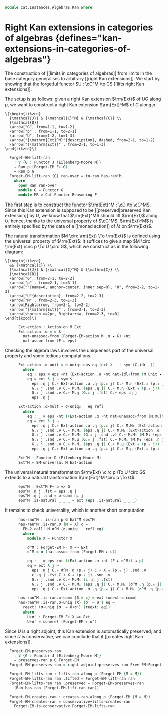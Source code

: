 <!--
```agda
open import Cat.Diagram.Monad.Action
open import Cat.Functor.Conservative
open import Cat.Functor.Adjoint.Kan
open import Cat.Functor.Coherence
open import Cat.Instances.Functor
open import Cat.Functor.Kan.Base
open import Cat.Displayed.Total
open import Cat.Diagram.Monad
open import Cat.Prelude

import Cat.Functor.Reasoning
import Cat.Reasoning

open Algebra-on
open Action-on
open lifts-ran
open Functor
open _=>_
open ∫Hom
```
-->

```agda
module Cat.Instances.Algebras.Kan where
```

# Right Kan extensions in categories of algebras {defines="kan-extensions-in-categories-of-algebras"}

<!--
```agda
module _
    {o ℓ o' o'' ℓ' ℓ''}
    {C : Precategory o ℓ} {F : Functor C C} (M : Monad-on F)
    {J : Precategory o' ℓ'} {D : Precategory o'' ℓ''} (p : Functor J D)
    where

  private
    module EM = Cat.Reasoning (Eilenberg-Moore M)
    module C = Cat.Reasoning C
    module M = Monad-on M
    module p = Functor p
```
-->

The construction of [[limits in categories of algebras]] from limits in
the base category generalises to arbitrary [[right Kan extensions]].
We start by showing that the forgetful functor $U : \cC^M \to C$
[[lifts right Kan extensions]].

The setup is as follows: given a right Kan extension $\rm{Ext}$ of
$UG$ along $p$, we want to construct a right Kan extension $\rm{Ext}^M$
of $G$ along $p$.

~~~{.quiver}
\[\begin{tikzcd}
  {\mathcal{J}} & {\mathcal{C}^M} & {\mathcal{C}} \\
  {\mathcal{D}}
  \arrow["G", from=1-1, to=1-2]
  \arrow["p"', from=1-1, to=2-1]
  \arrow["U", from=1-2, to=1-3]
  \arrow["{\mathrm{Ext}^M}"{description}, dashed, from=2-1, to=1-2]
  \arrow["{\mathrm{Ext}}"', from=2-1, to=1-3]
\end{tikzcd}\]
~~~

```agda
  Forget-EM-lift-ran
    : ∀ {G : Functor J (Eilenberg-Moore M)}
    → Ran p (Forget-EM F∘ G)
    → Ran p G
  Forget-EM-lift-ran {G} ran-over = to-ran has-ran^M
    where
      open Ran ran-over
      module G = Functor G
      module MR = Cat.Functor.Reasoning F
```

The first step is to construct the functor $\rm{Ext}^M : \cD \to \cC^M$.
Since this Kan extension is supposed to be [[preserved|preserved Kan extension]] by
$U$, we know that $\rm{Ext}^M$ should lift $\rm{Ext}$ along $U$; hence,
thanks to the universal property of $\cC^M$, $\rm{Ext}^M$ is entirely
specified by the data of a [[monad action]] of $M$ on $\rm{Ext}$.

The natural transformation $M \circ \rm{Ext} \To \rm{Ext}$ is defined
using the universal property of $\rm{Ext}$: it suffices to give a
map $M \circ \rm{Ext} \circ p \To U \circ G$, which we construct as
in the following diagram:

~~~{.quiver}
\[\begin{tikzcd}
  && {\mathcal{C}} \\
  {\mathcal{J}} & {\mathcal{C}^M} & {\mathrm{C}} \\
  {\mathcal{D}}
  \arrow["G", from=2-1, to=2-2]
  \arrow["p"', from=2-1, to=3-1]
  \arrow[""{name=0, anchor=center, inner sep=0}, "U", from=2-2, to=1-3]
  \arrow["U"{description}, from=2-2, to=2-3]
  \arrow["M"', from=2-3, to=1-3]
  \arrow[Rightarrow, from=3-1, to=2-2]
  \arrow["{\mathrm{Ext}}"', from=3-1, to=2-3]
  \arrow[shorten >=2pt, Rightarrow, from=2-3, to=0]
\end{tikzcd}\]
~~~

```agda
      Ext-action : Action-on M Ext
      Ext-action .α = σ $
        nat-unassoc-from (Forget-EM-action M .α ◂ G) ∘nt
        nat-assoc-from (F ▸ eps)
```

Checking the algebra laws involves the uniqueness part of the universal
property and some tedious computations.

```agda
      Ext-action .α-unit = σ-uniq₂ eps eq (ext λ _ → sym (C.idr _))
        where
          eq : eps ≡ eps ∘nt (Ext-action .α ∘nt nat-idl-from (M.unit ◂ Ext) ◂ p)
          eq = ext λ j → sym $
            eps .η j C.∘ Ext-action .α .η (p.₀ j) C.∘ M.η (Ext.₀ (p.₀ j)) ≡⟨ C.extendl (σ-comm ηₚ j) ⟩
            G.₀ j .snd .ν C.∘ M.M₁ (eps .η j) C.∘ M.η (Ext.₀ (p.₀ j))     ≡˘⟨ C.refl⟩∘⟨ M.unit .is-natural _ _ _ ⟩
            G.₀ j .snd .ν C.∘ M.η (G.₀ j .fst) C.∘ eps .η j               ≡⟨ C.cancell (G.₀ j .snd .ν-unit) ⟩
            eps .η j                                                      ∎

      Ext-action .α-mult = σ-uniq₂ _ eq refl
        where
          eq : _ ≡ eps ∘nt ((Ext-action .α ∘nt nat-unassoc-from (M.mult ◂ Ext)) ◂ p)
          eq = ext λ j →
            eps .η j C.∘ Ext-action .α .η (p.₀ j) C.∘ M.M₁ (Ext-action .α .η (p.₀ j)) ≡⟨ C.extendl (σ-comm ηₚ j) ⟩
            G.₀ j .snd .ν C.∘ M.M₁ (eps .η j) C.∘ M.M₁ (Ext-action .α .η (p.₀ j))     ≡⟨ C.refl⟩∘⟨ MR.weave (σ-comm ηₚ j) ⟩
            G.₀ j .snd .ν C.∘ M.M₁ (G.₀ j .snd .ν) C.∘ M.M₁ (M.M₁ (eps .η j))         ≡⟨ C.extendl (G.₀ j .snd .ν-mult) ⟩
            G.₀ j .snd .ν C.∘ M.μ (G.₀ j .fst) C.∘ M.M₁ (M.M₁ (eps .η j))             ≡⟨ C.refl⟩∘⟨ M.mult .is-natural _ _ _ ⟩
            G.₀ j .snd .ν C.∘ M.M₁ (eps .η j) C.∘ M.μ (Ext.₀ (p.₀ j))                 ≡˘⟨ C.extendl (σ-comm ηₚ j) ⟩
            eps .η j C.∘ Ext-action .α .η (p.₀ j) C.∘ M.μ (Ext.₀ (p.₀ j))             ∎

      Ext^M : Functor D (Eilenberg-Moore M)
      Ext^M = EM-universal M Ext-action
```

The universal natural transformation $\rm{Ext} \circ p \To U \circ  G$
extends to a natural transformation $\rm{Ext}^M \circ p \To G$.

```agda
      eps^M : Ext^M F∘ p => G
      eps^M .η j .fst = eps .η j
      eps^M .η j .snd = σ-comm ηₚ j
      eps^M .is-natural _ _ _ = ext (eps .is-natural _ _ _)
```

It remains to check universality, which is another short computation.

```agda
      has-ran^M : is-ran p G Ext^M eps^M
      has-ran^M .is-ran.σ {M = X} c =
        EM-2-cell' M σ^M (σ-uniq₂ _ refl eq)
        where
          module X = Functor X

          σ^M : Forget-EM F∘ X => Ext
          σ^M = σ (nat-assoc-from (Forget-EM ▸ c))

          eq : _ ≡ eps ∘nt ((Ext-action .α ∘nt (F ▸ σ^M)) ◂ p)
          eq = ext λ j →
            eps .η j C.∘ σ^M .η (p.₀ j) C.∘ X.₀ (p.₀ j) .snd .ν             ≡⟨ C.pulll (σ-comm ηₚ j) ⟩
            c .η j .fst C.∘ X.₀ (p.₀ j) .snd .ν                             ≡⟨ c .η j .snd ⟩
            G.₀ j .snd .ν C.∘ M.M₁ (c .η j .fst)                            ≡˘⟨ C.refl⟩∘⟨ MR.collapse (σ-comm ηₚ j) ⟩
            G.₀ j .snd .ν C.∘ M.M₁ (eps .η j) C.∘ M.M₁ (σ^M .η (p.₀ j))     ≡˘⟨ C.extendl (σ-comm ηₚ j) ⟩
            eps .η j C.∘ Ext-action .α .η (p.₀ j) C.∘ M.M₁ (σ^M .η (p.₀ j)) ∎

      has-ran^M .is-ran.σ-comm {β = c} = ext (unext σ-comm)
      has-ran^M .is-ran.σ-uniq {X} {σ' = σ'} eq =
        reext! (σ-uniq {σ' = U∘σ'} (reext! eq))
        where
          U∘σ' : Forget-EM F∘ X => Ext
          U∘σ' = cohere! (Forget-EM ▸ σ')
```

Since $U$ is a right adjoint, this Kan extension is automatically
preserved; and since $U$ is conservative, we can conclude that it
[[creates right Kan extensions]].

```agda
  Forget-EM-preserves-ran
    : ∀ {G : Functor J (Eilenberg-Moore M)}
    → preserves-ran p G Forget-EM
  Forget-EM-preserves-ran = right-adjoint→preserves-ran Free-EM⊣Forget-EM

  Forget-EM-lifts-ran : lifts-ran-along p (Forget-EM {M = M})
  Forget-EM-lifts-ran ran .lifted = Forget-EM-lift-ran ran
  Forget-EM-lifts-ran ran .preserved = Forget-EM-preserves-ran
    (Ran.has-ran (Forget-EM-lift-ran ran))

  Forget-EM-creates-ran : creates-ran-along p (Forget-EM {M = M})
  Forget-EM-creates-ran = conservative+lifts→creates-ran
    Forget-EM-is-conservative Forget-EM-lifts-ran
```
